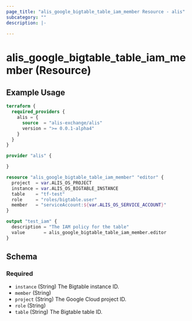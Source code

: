 ```yaml
---
page_title: "alis_google_bigtable_table_iam_member Resource - alis"
subcategory: ""
description: |-
  
---
```


# alis_google_bigtable_table_iam_member (Resource)



## Example Usage

```terraform
terraform {
  required_providers {
    alis = {
      source  = "alis-exchange/alis"
      version = ">= 0.0.1-alpha4"
    }
  }
}

provider "alis" {

}

resource "alis_google_bigtable_table_iam_member" "editor" {
  project  = var.ALIS_OS_PROJECT
  instance = var.ALIS_OS_BIGTABLE_INSTANCE
  table    = "tf-test"
  role     = "roles/bigtable.user"
  member   = "serviceAccount:${var.ALIS_OS_SERVICE_ACCOUNT}"
}

output "test_iam" {
  description = "The IAM policy for the table"
  value       = alis_google_bigtable_table_iam_member.editor
}
```

<!-- schema generated by tfplugindocs -->
## Schema

### Required

- `instance` (String) The Bigtable instance ID.
- `member` (String)
- `project` (String) The Google Cloud project ID.
- `role` (String)
- `table` (String) The Bigtable table ID.